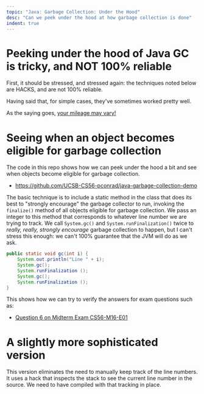 ```yaml
---
topic: "Java: Garbage Collection: Under the Hood"
desc: "Can we peek under the hood at how garbage collection is done"
indent: true
---
```


# Peeking under the hood of Java GC is tricky, and NOT 100% reliable

First, it should be stressed, and stressed again: the techniques noted below are HACKS, and are not 100% reliable.

Having said that, for simple cases, they've sometimes worked pretty well.

As the saying goes, [your mileage may vary!](https://en.wiktionary.org/wiki/your_mileage_may_vary)

# Seeing when an object becomes eligible for garbage collection

The code in this repo shows how we can peek under the hood a bit and see when objects become eligible for garbage collection.

* <https://github.com/UCSB-CS56-pconrad/java-garbage-collection-demo>

The basic technique is to include a static method in the class that does its best to "strongly encourage" the garbage collector to run,
invoking the `finalize()` method of all objects eligible for garbage collection.     We pass an integer to this method that corresponds to
whatever line number we are trying to track.    We call `System.gc()` and `System.runFinalization()` twice to *really, really, strongly encourage* garbage collection to happen, but I can't stress this enough: we can't 100% guarantee that the JVM will do as we ask.

```java
public static void gc(int i) {
	System.out.println("Line " + i);
	System.gc();
	System.runFinalization ();
	System.gc();
	System.runFinalization ();
}
```

This shows how we can try to verify the answers for exam questions such as:

* [Question 6 on Midterm Exam CS56-M16-E01](https://ucsb-cs56-f16.github.io/exam/e01/cs56_m16_e01/)

# A slightly more sophisticated version

This version eliminates the need to manually keep track of the line numbers.  It uses a hack that inspects the stack to see the current line number in the source.    We need to have compiled with that tracking in place.

